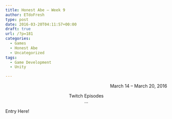 ```yaml
---
title: Honest Abe – Week 9
author: ETdoFresh
type: post
date: 2016-03-20T04:11:57+00:00
draft: true
url: /?p=181
categories:
  - Games
  - Honest Abe
  - Uncategorized
tags:
  - Game Development
  - Unity

---
```

<p style="text-align: right;">
  March 14 – March 20, 2016
</p>

<p style="text-align: center;">
  Twitch Episodes<br /> ...
</p>

Entry Here!